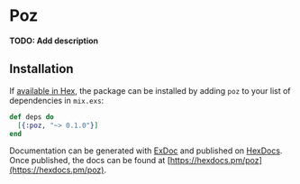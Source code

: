 # Poz

**TODO: Add description**

## Installation

If [available in Hex](https://hex.pm/docs/publish), the package can be installed
by adding `poz` to your list of dependencies in `mix.exs`:

```elixir
def deps do
  [{:poz, "~> 0.1.0"}]
end
```

Documentation can be generated with [ExDoc](https://github.com/elixir-lang/ex_doc)
and published on [HexDocs](https://hexdocs.pm). Once published, the docs can
be found at [https://hexdocs.pm/poz](https://hexdocs.pm/poz).

